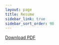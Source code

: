 ```yaml
---
layout: page
title: Resume
sidebar_link: true
sidebar_sort_order: 90
---
```

[Download PDF](https://drive.google.com/file/d/1VLbeLpJwHSyuRTcU5bkVTquNZUXgNeJ0/view?usp=sharing)
